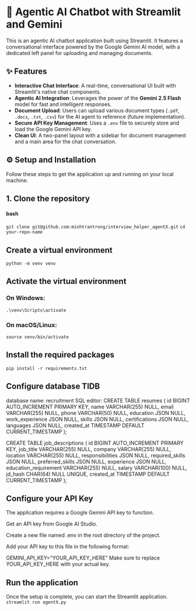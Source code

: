 # 🤖 Agentic AI Chatbot with Streamlit and Gemini

This is an agentic AI chatbot application built using Streamlit. It features a conversational interface powered by the Google Gemini AI model, with a dedicated left panel for uploading and managing documents.

## ✨ Features

- **Interactive Chat Interface**: A real-time, conversational UI built with Streamlit's native chat components.
- **Agentic AI Integration**: Leverages the power of the **Gemini 2.5 Flash** model for fast and intelligent responses.
- **Document Upload**: Users can upload various document types (`.pdf`, `.docx`, `.txt`, `.csv`) for the AI agent to reference (future implementation).
- **Secure API Key Management**: Uses a `.env` file to securely store and load the Google Gemini API key.
- **Clean UI**: A two-panel layout with a sidebar for document management and a main area for the chat conversation.

## ⚙️ Setup and Installation

Follow these steps to get the application up and running on your local machine.

## 1. Clone the repository

#### bash
`git clone git@github.com:minhtrantrong/interview_helper_agentX.git`
`cd your-repo-name`

## Create a virtual environment
`python -m venv venv`


## Activate the virtual environment
### On Windows:
`.\venv\Scripts\activate`
### On macOS/Linux:
`source venv/bin/activate`

## Install the required packages
`pip install -r requirements.txt`

## Configure database TIDB
database name: recruitment
SQL editor:
CREATE TABLE resumes (
    id BIGINT AUTO_INCREMENT PRIMARY KEY,
    name VARCHAR(255) NULL,
    email VARCHAR(255) NULL,
    phone VARCHAR(50) NULL,
    education JSON NULL,
    work_experience JSON NULL,
    skills JSON NULL,
    certifications JSON NULL,
    languages JSON NULL,
    created_at TIMESTAMP DEFAULT CURRENT_TIMESTAMP
);

CREATE TABLE job_descriptions (
    id BIGINT AUTO_INCREMENT PRIMARY KEY,
    job_title VARCHAR(255) NULL,
    company VARCHAR(255) NULL,
    location VARCHAR(255) NULL,
    responsibilities JSON NULL,
    required_skills JSON NULL,
    preferred_skills JSON NULL,
    experience JSON NULL,
    education_requirement VARCHAR(255) NULL,
    salary VARCHAR(100) NULL,
    jd_hash CHAR(64) NULL UNIQUE, 
    created_at TIMESTAMP DEFAULT CURRENT_TIMESTAMP
);

## Configure your API Key
The application requires a Google Gemini API key to function.

Get an API key from Google AI Studio.

Create a new file named .env in the root directory of the project.

Add your API key to this file in the following format:

GEMINI_API_KEY="YOUR_API_KEY_HERE"
Make sure to replace YOUR_API_KEY_HERE with your actual key.
## Run the application
Once the setup is complete, you can start the Streamlit application.
    `streamlit run agentX.py`

